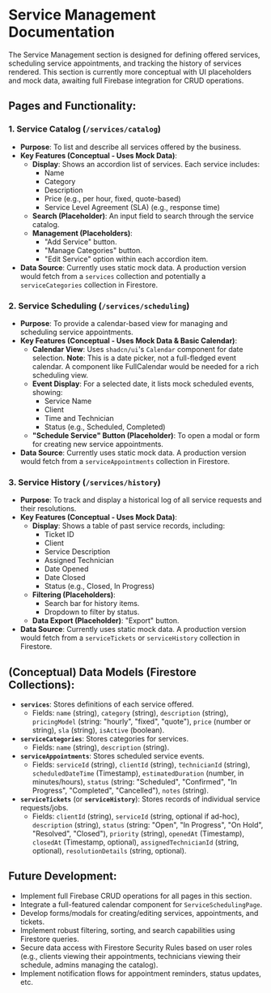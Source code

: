 
# Service Management Documentation

The Service Management section is designed for defining offered services, scheduling service appointments, and tracking the history of services rendered. This section is currently more conceptual with UI placeholders and mock data, awaiting full Firebase integration for CRUD operations.

## Pages and Functionality:

### 1. Service Catalog (`/services/catalog`)

*   **Purpose**: To list and describe all services offered by the business.
*   **Key Features (Conceptual - Uses Mock Data)**:
    *   **Display**: Shows an accordion list of services. Each service includes:
        *   Name
        *   Category
        *   Description
        *   Price (e.g., per hour, fixed, quote-based)
        *   Service Level Agreement (SLA) (e.g., response time)
    *   **Search (Placeholder)**: An input field to search through the service catalog.
    *   **Management (Placeholders)**:
        *   "Add Service" button.
        *   "Manage Categories" button.
        *   "Edit Service" option within each accordion item.
*   **Data Source**: Currently uses static mock data. A production version would fetch from a `services` collection and potentially a `serviceCategories` collection in Firestore.

### 2. Service Scheduling (`/services/scheduling`)

*   **Purpose**: To provide a calendar-based view for managing and scheduling service appointments.
*   **Key Features (Conceptual - Uses Mock Data & Basic Calendar)**:
    *   **Calendar View**: Uses `shadcn/ui`'s `Calendar` component for date selection. **Note**: This is a date picker, not a full-fledged event calendar. A component like FullCalendar would be needed for a rich scheduling view.
    *   **Event Display**: For a selected date, it lists mock scheduled events, showing:
        *   Service Name
        *   Client
        *   Time and Technician
        *   Status (e.g., Scheduled, Completed)
    *   **"Schedule Service" Button (Placeholder)**: To open a modal or form for creating new service appointments.
*   **Data Source**: Currently uses static mock data. A production version would fetch from a `serviceAppointments` collection in Firestore.

### 3. Service History (`/services/history`)

*   **Purpose**: To track and display a historical log of all service requests and their resolutions.
*   **Key Features (Conceptual - Uses Mock Data)**:
    *   **Display**: Shows a table of past service records, including:
        *   Ticket ID
        *   Client
        *   Service Description
        *   Assigned Technician
        *   Date Opened
        *   Date Closed
        *   Status (e.g., Closed, In Progress)
    *   **Filtering (Placeholders)**:
        *   Search bar for history items.
        *   Dropdown to filter by status.
    *   **Data Export (Placeholder)**: "Export" button.
*   **Data Source**: Currently uses static mock data. A production version would fetch from a `serviceTickets` or `serviceHistory` collection in Firestore.

## (Conceptual) Data Models (Firestore Collections):

*   **`services`**: Stores definitions of each service offered.
    *   Fields: `name` (string), `category` (string), `description` (string), `pricingModel` (string: "hourly", "fixed", "quote"), `price` (number or string), `sla` (string), `isActive` (boolean).
*   **`serviceCategories`**: Stores categories for services.
    *   Fields: `name` (string), `description` (string).
*   **`serviceAppointments`**: Stores scheduled service events.
    *   Fields: `serviceId` (string), `clientId` (string), `technicianId` (string), `scheduledDateTime` (Timestamp), `estimatedDuration` (number, in minutes/hours), `status` (string: "Scheduled", "Confirmed", "In Progress", "Completed", "Cancelled"), `notes` (string).
*   **`serviceTickets`** (or **`serviceHistory`**): Stores records of individual service requests/jobs.
    *   Fields: `clientId` (string), `serviceId` (string, optional if ad-hoc), `description` (string), `status` (string: "Open", "In Progress", "On Hold", "Resolved", "Closed"), `priority` (string), `openedAt` (Timestamp), `closedAt` (Timestamp, optional), `assignedTechnicianId` (string, optional), `resolutionDetails` (string, optional).

## Future Development:

*   Implement full Firebase CRUD operations for all pages in this section.
*   Integrate a full-featured calendar component for `ServiceSchedulingPage`.
*   Develop forms/modals for creating/editing services, appointments, and tickets.
*   Implement robust filtering, sorting, and search capabilities using Firestore queries.
*   Secure data access with Firestore Security Rules based on user roles (e.g., clients viewing their appointments, technicians viewing their schedule, admins managing the catalog).
*   Implement notification flows for appointment reminders, status updates, etc.
